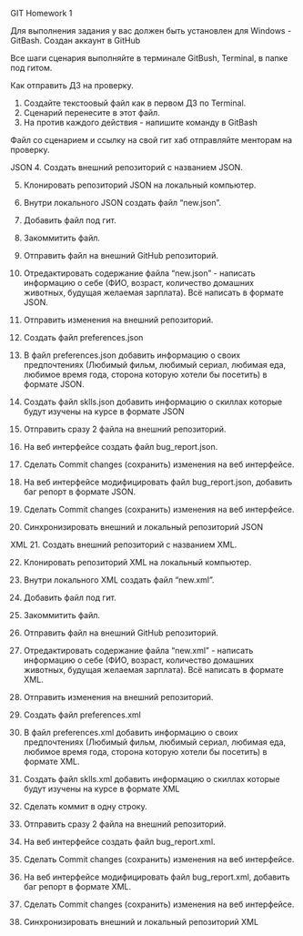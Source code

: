 GIT Homework 1

Для выполнения задания у вас должен быть установлен для Windows - GitBash.
Создан аккаунт в GitHub

Все шаги сценария выполняйте в терминале GitBush, Terminal, в папке под гитом.


Как отправить ДЗ на проверку.
 1. Создайте текстоовый файл как в первом ДЗ по Terminal.
 2. Сценарий перенесите в этот файл.
 3. На против каждого действия - напишите команду в GitBash

Файл со сценарием и ссылку на свой гит хаб отправляйте менторам на проверку.

JSON
 4. Создать внешний репозиторий c названием JSON.
 
 5. Клонировать репозиторий JSON на локальный компьютер.
 
 6. Внутри локального JSON создать файл “new.json”.
 
 7. Добавить файл под гит.
 
 8. Закоммитить файл.
 
 9. Отправить файл на внешний GitHub репозиторий.
 
 10. Отредактировать содержание файла “new.json” - написать информацию о себе (ФИО, возраст, количество домашних животных, будущая желаемая зарплата). Всё написать в формате JSON.
 
 11. Отправить изменения на внешний репозиторий.

 12. Создать файл preferences.json
 
 13. В файл preferences.json добавить информацию о своих предпочтениях (Любимый фильм, любимый сериал, любимая еда, любимое время года, сторона которую хотели бы посетить) в формате JSON.
 
 14. Создать файл sklls.json добавить информацию о скиллах которые будут изучены на курсе в формате JSON
 
 15. Отправить сразу 2 файла на внешний репозиторий.
 
 16. На веб интерфейсе создать файл bug_report.json.
 
 17. Сделать Commit changes (сохранить) изменения на веб интерфейсе.
 
 18. На веб интерфейсе модифицировать файл bug_report.json, добавить баг репорт в формате JSON.
 
 19. Сделать Commit changes (сохранить) изменения на веб интерфейсе.
 
 20. Синхронизировать внешний и локальный репозиторий JSON


XML
 21. Создать внешний репозиторий c названием XML.
 
 
 22. Клонировать репозиторий XML на локальный компьютер.
 
 23. Внутри локального XML создать файл “new.xml”.
 
 24. Добавить файл под гит.

 25. Закоммитить файл.
 
 26. Отправить файл на внешний GitHub репозиторий.
 
 27. Отредактировать содержание файла “new.xml” - написать информацию о себе (ФИО, возраст, количество домашних животных, будущая желаемая зарплата). Всё написать в формате XML.
 
 28. Отправить изменения на внешний репозиторий.
 
 29. Создать файл preferences.xml
 
 30. В файл preferences.xml добавить информацию о своих предпочтениях (Любимый фильм, любимый сериал, любимая еда, любимое время года, сторона которую хотели бы посетить) в формате XML.
 
 31. Создать файл sklls.xml добавить информацию о скиллах которые будут изучены на курсе в формате XML
 
 32. Сделать коммит в одну строку.
 
 33. Отправить сразу 2 файла на внешний репозиторий.
 
 34. На веб интерфейсе создать файл bug_report.xml.
 
 35. Сделать Commit changes (сохранить) изменения на веб интерфейсе.
 
 36. На веб интерфейсе модифицировать файл bug_report.xml, добавить баг репорт в формате XML.
 
 37. Сделать Commit changes (сохранить) изменения на веб интерфейсе.
 
 38. Синхронизировать внешний и локальный репозиторий XML
